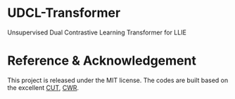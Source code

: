 # UDCL-Transformer
Unsupervised Dual Contrastive Learning Transformer for LLIE


# Reference & Acknowledgement
This project is released under the MIT license. The codes are built based on the excellent [CUT](https://github.com/taesungp/contrastive-unpaired-translation), [CWR](https://github.com/JunlinHan/CWR).